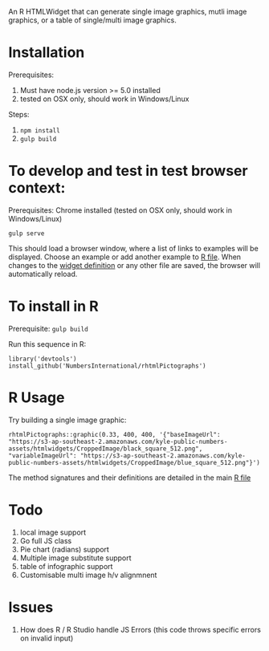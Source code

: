 An R HTMLWidget that can generate single image graphics, mutli image graphics, or a table of single/multi image graphics.

# Installation

Prerequisites:

1. Must have node.js version >= 5.0 installed
2. tested on OSX only, should work in Windows/Linux

Steps:

1. `npm install`
3. `gulp build`

# To develop and test in test browser context:

Prerequisites: Chrome installed (tested on OSX only, should work in Windows/Linux)

`gulp serve`

This should load a browser window, where a list of links to examples will be displayed. Choose an example or add another example to [R file](src/R/index.html). When changes to the [widget definition](src/scripts/rhtmlPictographs.coffee) or any other file are saved, the browser will automatically reload.

# To install in R

Prerequisite: `gulp build`

Run this sequence in R:

```
library('devtools')
install_github('NumbersInternational/rhtmlPictographs')
```

# R Usage

Try building a single image graphic:

```
rhtmlPictographs::graphic(0.33, 400, 400, '{"baseImageUrl": "https://s3-ap-southeast-2.amazonaws.com/kyle-public-numbers-assets/htmlwidgets/CroppedImage/black_square_512.png", "variableImageUrl": "https://s3-ap-southeast-2.amazonaws.com/kyle-public-numbers-assets/htmlwidgets/CroppedImage/blue_square_512.png"}')
```

The method signatures and their definitions are detailed in the main [R file](src/R/rhtmlPictographs.R)

# Todo

1. local image support
1. Go full JS class
1. Pie chart (radians) support
1. Multiple image substitute support
1. table of infographic support
1. Customisable multi image h/v alignmnent

# Issues

1. How does R / R Studio handle JS Errors (this code throws specific errors on invalid input)


